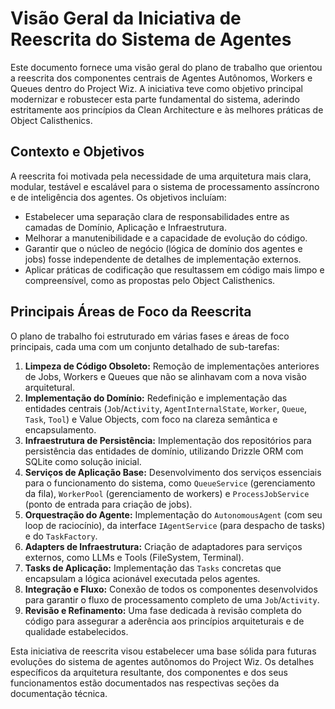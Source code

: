 # Visão Geral da Iniciativa de Reescrita do Sistema de Agentes

Este documento fornece uma visão geral do plano de trabalho que orientou a reescrita dos componentes centrais de Agentes Autônomos, Workers e Queues dentro do Project Wiz. A iniciativa teve como objetivo principal modernizar e robustecer esta parte fundamental do sistema, aderindo estritamente aos princípios da Clean Architecture e às melhores práticas de Object Calisthenics.

## Contexto e Objetivos

A reescrita foi motivada pela necessidade de uma arquitetura mais clara, modular, testável e escalável para o sistema de processamento assíncrono e de inteligência dos agentes. Os objetivos incluíam:

*   Estabelecer uma separação clara de responsabilidades entre as camadas de Domínio, Aplicação e Infraestrutura.
*   Melhorar a manutenibilidade e a capacidade de evolução do código.
*   Garantir que o núcleo de negócio (lógica de domínio dos agentes e jobs) fosse independente de detalhes de implementação externos.
*   Aplicar práticas de codificação que resultassem em código mais limpo e compreensível, como as propostas pelo Object Calisthenics.

## Principais Áreas de Foco da Reescrita

O plano de trabalho foi estruturado em várias fases e áreas de foco principais, cada uma com um conjunto detalhado de sub-tarefas:

1.  **Limpeza de Código Obsoleto:** Remoção de implementações anteriores de Jobs, Workers e Queues que não se alinhavam com a nova visão arquitetural.
2.  **Implementação do Domínio:** Redefinição e implementação das entidades centrais (`Job`/`Activity`, `AgentInternalState`, `Worker`, `Queue`, `Task`, `Tool`) e Value Objects, com foco na clareza semântica e encapsulamento.
3.  **Infraestrutura de Persistência:** Implementação dos repositórios para persistência das entidades de domínio, utilizando Drizzle ORM com SQLite como solução inicial.
4.  **Serviços de Aplicação Base:** Desenvolvimento dos serviços essenciais para o funcionamento do sistema, como `QueueService` (gerenciamento da fila), `WorkerPool` (gerenciamento de workers) e `ProcessJobService` (ponto de entrada para criação de jobs).
5.  **Orquestração do Agente:** Implementação do `AutonomousAgent` (com seu loop de raciocínio), da interface `IAgentService` (para despacho de tasks) e do `TaskFactory`.
6.  **Adapters de Infraestrutura:** Criação de adaptadores para serviços externos, como LLMs e Tools (FileSystem, Terminal).
7.  **Tasks de Aplicação:** Implementação das `Tasks` concretas que encapsulam a lógica acionável executada pelos agentes.
8.  **Integração e Fluxo:** Conexão de todos os componentes desenvolvidos para garantir o fluxo de processamento completo de uma `Job`/`Activity`.
9.  **Revisão e Refinamento:** Uma fase dedicada à revisão completa do código para assegurar a aderência aos princípios arquiteturais e de qualidade estabelecidos.

Esta iniciativa de reescrita visou estabelecer uma base sólida para futuras evoluções do sistema de agentes autônomos do Project Wiz. Os detalhes específicos da arquitetura resultante, dos componentes e dos seus funcionamentos estão documentados nas respectivas seções da documentação técnica.

